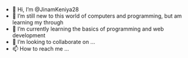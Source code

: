 - 👋 Hi, I’m @JinamKeniya28
- 👀 I’m still new to this world of computers and programming, but am learning my through
- 🌱 I’m currently learning the basics of programming and web development
- 💞️ I’m looking to collaborate on ...
- 📫 How to reach me ...

<!---
JinamKeniya28/JinamKeniya28 is a ✨ special ✨ repository because its `README.md` (this file) appears on your GitHub profile.
You can click the Preview link to take a look at your changes.
--->
